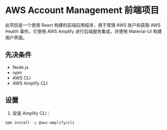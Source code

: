 # AWS Account Management 前端项目

此项目是一个使用 React 构建的前端应用程序，用于管理 AWS 账户和获取 AWS Health 事件。它使用 AWS Amplify 进行后端服务集成，并使用 Material-UI 构建用户界面。

## 先决条件

- Node.js
- npm
- AWS CLI
- AWS Amplify CLI

## 设置

1. 安装 Amplify CLI：

```bash
npm install -g @aws-amplify/cli
